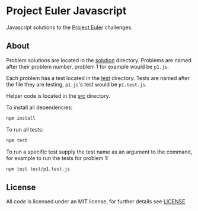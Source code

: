 # Project Euler Javascript

Javascript solutions to the [Project Euler](https://projecteuler.net) challenges.

## About

Problem solutions are located in the [solution](/javascript/solution) directory. Problems are named after their problem number, problem 1 for example would be `p1.js`.

Each problem has a test located in the [test](/javascript/test) directory. Tests are named after the file they are testing, `p1.js`'s test would be `p1.test.js`.

Helper code is located in the [src](/javascript/src) directory.

To install all dependencies:

```bash
npm install
```

To run all tests:

```bash
npm test
```

To run a specific test supply the test name as an argument to the command, for example to run the tests for problem 1:

```bash
npm test test/p1.test.js
```

## License

All code is licensed under an MIT license, for further details see [LICENSE](/LICENSE)
